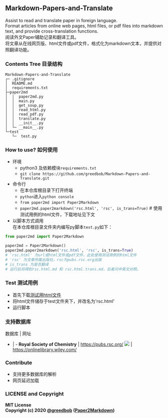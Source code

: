 ## Markdown-Papers-and-Translate
Assist to read and translate paper in foreign language.  
Format articles from online web pages, html files, or pdf files into markdown text, and provide cross-translation functions.  
阅读外文Paper辅助记录和翻译工具。  
将文章从在线网页版、html文件或pdf文件，格式化为markdown文本，并提供对照翻译功能。

### Contents Tree 目录结构
```
Markdown-Papers-and-Translate
┌─ .gitignore
│  README.md
│  requirements.txt
├─paper2md
│  │  paper2md.py
│  │  main.py
│  │  get_soup.py
│  │  read_html.py
│  │  read_pdf.py
│  │  translate.py
│  │  __init__.py
│  └─ __main__.py
└─test
   └─  test.py
```

### How to use? 如何使用
- 环境  
  - python3 及依赖模块`requirements.txt`  
  - `git clone https://github.com/greedbob/Markdown-Papers-and-Translate.git`
- 命令行
   - 在本仓库根目录下打开终端
   - `python`进入`python console`  
   - `from paper2md import Paper2Markdown`  
   - `paper2md.paper2markdown('rsc.html', 'rsc', is_trans=True)` # 使用测试用例的html文件，下载地址见下文
- 以脚本方式调用  
在本仓库根目录文件夹内编写py脚本`test.py`如下：  
```python
from paper2md import Paper2Markdown

paper2md = Paper2Markdown()
paper2md.paper2markdown('rsc.html', 'rsc', is_trans=True) 
# 'rsc.html' 为url或html文件或pdf文件，此处使用测试用例的html文件  
# 'rsc' 为文章所属出版社，rsc为pubs.rsc.org出版  
# is_trans 为是否翻译
# 运行后将得到rsc.html.md 和 rsc.html.trans.md，后者问中英文对照。
```

### Test 测试用例
- 首先下载[测试用html文件](https://pubs.rsc.org/en/content/articlelanding/2018/CC/C8CC01388H)
- 将html文件储存于test文件夹下，并改名为'rsc.html'
- 运行脚本

### 支持数据库
数据库 | 网址
- | -
**Royal Society of Chemistry** | https://pubs.rsc.org/
![](https://onlinelibrary.wiley.com/pb-assets/hub-assets/pericles/logo-header-1526603583437.png) | https://onlinelibrary.wiley.com/


### Contribute
- 支持更多数据库的解析
- 网页延迟加载

### LICENSE and Copyright
**MIT License**  
**Copyright (c) 2020 [@greedbob](https//blog.greedfox.me) ([Paper2Markdown](https://github.com/greedbob/Markdown-Papers-and-Translate))**
